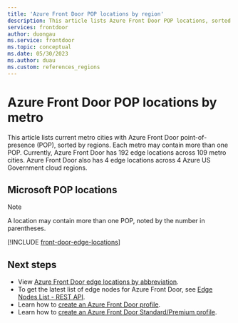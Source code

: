 ```yaml
---
title: 'Azure Front Door POP locations by region'
description: This article lists Azure Front Door POP locations, sorted by regions.
services: frontdoor
author: duongau
ms.service: frontdoor
ms.topic: conceptual
ms.date: 05/30/2023
ms.author: duau
ms.custom: references_regions
---
```


# Azure Front Door POP locations by metro

This article lists current metro cities with Azure Front Door point-of-presence (POP), sorted by regions. Each metro may contain more than one POP. Currently, Azure Front Door has 192 edge locations across 109 metro cities. Azure Front Door also has 4 edge locations across 4 Azure US Government cloud regions.

## Microsoft POP locations

> [!NOTE]
> A location may contain more than one POP, noted by the number in parentheses.

[!INCLUDE [front-door-edge-locations](../../includes/front-door-edge-locations.md)]

## Next steps

* View [Azure Front Door edge locations by abbreviation](edge-locations-abbreviation.md).
* To get the latest list of edge nodes for Azure Front Door, see [Edge Nodes List - REST API](/rest/api/cdn/edge-nodes/list).
* Learn how to [create an Azure Front Door profile](quickstart-create-front-door.md).
* Learn how to [create an Azure Front Door Standard/Premium profile](standard-premium/create-front-door-portal.md).
